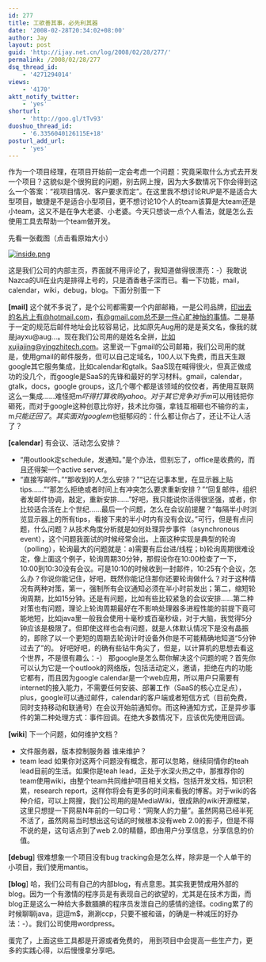 ```yaml
---
id: 277
title: 工欲善其事，必先利其器
date: '2008-02-28T20:34:02+08:00'
author: Jay
layout: post
guid: 'http://ijay.net.cn/log/2008/02/28/277/'
permalink: /2008/02/28/277
dsq_thread_id:
    - '4271294014'
views:
    - '4170'
aktt_notify_twitter:
    - 'yes'
shorturl:
    - 'http://goo.gl/tTv93'
duoshuo_thread_id:
    - '6.3356040126115E+18'
posturl_add_url:
    - 'yes'
---
```


作为一个项目经理，在项目开始前一定会考虑一个问题：究竟采取什么方式去开发一个项目？这貌似是个很狗屁的问题，别去网上搜，因为大多数情况下你会得到这么一个答案：“视项目情况、客户要求而定”。在这里我不想讨论RUP是不是适合大型项目，敏捷是不是适合小型项目，更不想讨论10个人的team该算是大team还是小team，这又不是在争大老婆、小老婆。今天只想谈一点个人看法，就是怎么去使用工具去帮助一个team做开发。

先看一张截图（点击看原始大小）

<a title="inside.png" href="http://www.jayxu.com/log/wp-content/uploads/2008/02/inside.png"><img src="http://www.jayxu.com/log/wp-content/uploads/2008/02/inside.png" alt="inside.png" /></a>

这是我们公司的内部主页，界面就不用评论了，我知道做得很漂亮：-）我敢说Nazca的UI在业内是排得上号的，只是酒香巷子深而已。看一下功能，mail，calendar，wiki，debug，blog。下面分别蛋一下

<strong>[mail]</strong>
这个就不多说了，是个公司都需要一个内部邮箱，一是公司品牌，印出去的名片上有@hotmail.com，有@gmail.com总不是一件心旷神怡的事情。二是基于一定的规范后邮件地址会比较容易记，比如原先Aug用的是是英文名，像我的就是jayxu@aug...。现在我们公司用的是姓名全拼，比如xujiajing@yingzhitech.com。这里说一下gmail的公司邮箱，我们公司用的就是，使用gmail的邮件服务，但可以自己定域名，100人以下免费，而且天生跟google其它服务集成，比如calendar和gtalk。SaaS现在喊得很火，但真正做成功的没几个，而google是SaaS的先锋和最好的学习材料。gmail，calendar，gtalk，docs，google groups，这几个哪个都是该领域的佼佼者，再使用互联网这么一集成……难怪把m$吓得打算收购yahoo。对于其它竞争对手m$可以用钱把你砸死，而对于google这种创意比你好，技术比你强，拿钱互相砸也不输你的主，m$只能迂回了。其实面对google m$也挺郁闷的：什么都让你占了，还让不让人活了？

<strong>[calendar</strong>]
有会议、活动怎么安排？
- “用outlook定schedule，发通知。”是个办法，但别忘了，office是收费的，而且还得架一个active server。
- “直接写邮件。”“那收到的人怎么安排？”“记在记事本里，在显示器上贴tips……”“那怎么拒绝或者时间上有冲突怎么要求重新安排？”“回复邮件，组织者发邮件协调，敲定，重新安排……”好吧，我只能说你活得很坚强，或者，你比较适合活在上个世纪……最后一个问题，怎么在会议前提醒？“每隔半小时浏览显示器上的所有tips，看接下来的半小时内有没有会议。”可行，但是有点问题，什么问题？从技术角度分析就是如何处理异步事件（asynchronous event），这个问题我面试的时候经常会出。上面这种实现是典型的轮询（polling），轮询最大的问题就是：a)需要有后台进/线程；b)轮询周期很难设定，像上面这个例子，轮询周期30分钟，那假设你在10:00检查了一下，10:00到10:30没有会议。可是10:10的时候收到一封邮件，10:25有个会议，怎么办？你说你能记住，好吧，既然你能记住那你还要轮询做什么？对于这种情况有两种对策，第一，强制所有会议通知必须在半小时前发出；第二，缩短轮询周期，比如15分钟。还是有问题，比如有些比较紧急的会议安排……第二种对策也有问题，理论上轮询周期最好在不影响处理器多进程性能的前提下竟可能地短，比如java里一般我会使用十毫秒或百毫秒级，对于大脑，我觉得5分钟应该是极限了。但即使这样也会有问题，就是人体默认情况下是没有晶振的，即除了以一个更短的周期去轮询计时设备外你是不可能精确地知道“5分钟过去了”的。
好吧好吧，的确有些钻牛角尖了，但是，以计算机的思想去看这个世界，不是很有趣么：-）
那google是怎么帮你解决这个问题的呢？首先你可以认为它是一个outlook的网络版，包括活动定义，邀请，拒绝在内的功能它都有，而且因为google calendar是一个web应用，所以用户只需要有internet的接入能力，不需要任何安装、部署工作（SaaS的核心立足点），plus，google可以通过邮件，calendar的客户端或者短信方式（目前免费，同时支持移动和联通号）在会议开始前通知你。而这种通知方式，正是异步事件的第二种处理方式：事件回调。在绝大多数情况下，应该优先使用回调。

<strong>[wiki</strong>]
下一个问题，如何维护文档？
- 文件服务器，版本控制服务器
谁来维护？
- team lead
如果你对这两个问题没有概念，那可以忽略，继续同情你的teah lead目前的生活。如果你是teah lead，正处于水深火热之中，那推荐你的team使用wiki，由整个team共同维护项目相关文档，包括开发文档，知识积累，research report，这样你将会有更多的时间来看我的博客。对于wiki的各种介绍，可以上网搜，我们公司用的是MediaWiki，很成熟的wiki开源框架，这里只想提一下网易N年前的一句口号：“网聚人的力量”。虽然网易已经半死不活了，虽然网易当时想出这句话的时候根本没有web 2.0的影子，但是不得不说的是，这句话点到了web 2.0的精髓，即由用户分享信息，分享信息的价值。

<strong>[debug</strong>]
很难想象一个项目没有bug tracking会是怎么样，除非是一个人单干的小项目，我们使用mantis。

<strong>[blog</strong>]
哈，我们公司有自己的内部blog，有点意思。其实我更赞成用外部的blog。因为一个有激情的程序员是有表现自己的欲望的，尤其是在技术方面，而blog正是这么一种给大多数腼腆的程序员发泄自己的感情的途径。coding累了的时候聊聊java，逗逗m$，涮涮ccp，只要不被和谐，的确是一种减压的好办法：-）。我们公司使用wordpress。

蛋完了，上面这些工具都是开源或者免费的， 用到项目中会提高一些生产力，更多的实践心得，以后慢慢拿分享吧。